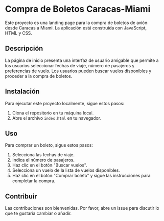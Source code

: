 # Compra de Boletos Caracas-Miami

Este proyecto es una landing page para la compra de boletos de avión desde Caracas a Miami. La aplicación está construida con JavaScript, HTML y CSS.

## Descripción

La página de inicio presenta una interfaz de usuario amigable que permite a los usuarios seleccionar fechas de viaje, número de pasajeros y preferencias de vuelo. Los usuarios pueden buscar vuelos disponibles y proceder a la compra de boletos.

## Instalación

Para ejecutar este proyecto localmente, sigue estos pasos:

1. Clona el repositorio en tu máquina local.
2. Abre el archivo `index.html` en tu navegador.

## Uso

Para comprar un boleto, sigue estos pasos:

1. Selecciona las fechas de viaje.
2. Indica el número de pasajeros.
3. Haz clic en el botón "Buscar vuelos".
4. Selecciona un vuelo de la lista de vuelos disponibles.
5. Haz clic en el botón "Comprar boleto" y sigue las instrucciones para completar la compra.

## Contribuir

Las contribuciones son bienvenidas. Por favor, abre un issue para discutir lo que te gustaría cambiar o añadir.
